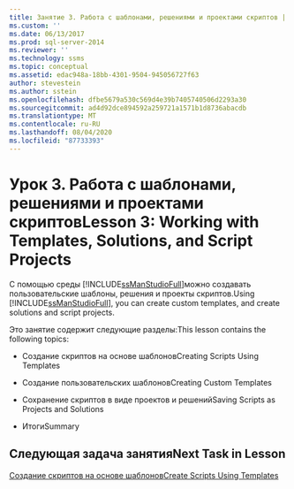 ```yaml
---
title: Занятие 3. Работа с шаблонами, решениями и проектами скриптов | Документы Майкрософт
ms.custom: ''
ms.date: 06/13/2017
ms.prod: sql-server-2014
ms.reviewer: ''
ms.technology: ssms
ms.topic: conceptual
ms.assetid: edac948a-18bb-4301-9504-945056727f63
author: stevestein
ms.author: sstein
ms.openlocfilehash: dfbe5679a530c569d4e39b7405740506d2293a30
ms.sourcegitcommit: ad4d92dce894592a259721a1571b1d8736abacdb
ms.translationtype: MT
ms.contentlocale: ru-RU
ms.lasthandoff: 08/04/2020
ms.locfileid: "87733393"
---
```

# <a name="lesson-3-working-with-templates-solutions-and-script-projects"></a><span data-ttu-id="4a01c-102">Урок 3. Работа с шаблонами, решениями и проектами скриптов</span><span class="sxs-lookup"><span data-stu-id="4a01c-102">Lesson 3: Working with Templates, Solutions, and Script Projects</span></span>
  <span data-ttu-id="4a01c-103">С помощью среды [!INCLUDE[ssManStudioFull](../../includes/ssmanstudiofull-md.md)]можно создавать пользовательские шаблоны, решения и проекты скриптов.</span><span class="sxs-lookup"><span data-stu-id="4a01c-103">Using [!INCLUDE[ssManStudioFull](../../includes/ssmanstudiofull-md.md)], you can create custom templates, and create solutions and script projects.</span></span>  
  
 <span data-ttu-id="4a01c-104">Это занятие содержит следующие разделы:</span><span class="sxs-lookup"><span data-stu-id="4a01c-104">This lesson contains the following topics:</span></span>  
  
-   <span data-ttu-id="4a01c-105">Создание скриптов на основе шаблонов</span><span class="sxs-lookup"><span data-stu-id="4a01c-105">Creating Scripts Using Templates</span></span>  
  
-   <span data-ttu-id="4a01c-106">Создание пользовательских шаблонов</span><span class="sxs-lookup"><span data-stu-id="4a01c-106">Creating Custom Templates</span></span>  
  
-   <span data-ttu-id="4a01c-107">Сохранение скриптов в виде проектов и решений</span><span class="sxs-lookup"><span data-stu-id="4a01c-107">Saving Scripts as Projects and Solutions</span></span>  
  
-   <span data-ttu-id="4a01c-108">Итоги</span><span class="sxs-lookup"><span data-stu-id="4a01c-108">Summary</span></span>  
  
## <a name="next-task-in-lesson"></a><span data-ttu-id="4a01c-109">Следующая задача занятия</span><span class="sxs-lookup"><span data-stu-id="4a01c-109">Next Task in Lesson</span></span>  
 [<span data-ttu-id="4a01c-110">Создание скриптов на основе шаблонов</span><span class="sxs-lookup"><span data-stu-id="4a01c-110">Create Scripts Using Templates</span></span>](lesson-3-1-create-scripts-using-templates.md)  
  
  
